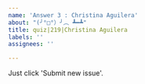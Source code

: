 ```yaml
---
name: 'Answer 3 : Christina Aguilera'
about: "(╯°□°）╯︵ ┻━┻"
title: quiz|219|Christina Aguilera
labels: ''
assignees: ''

---
```


Just click 'Submit new issue'.

